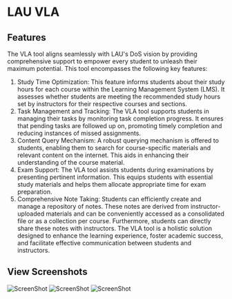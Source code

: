 # LAU VLA

## Features
The VLA tool aligns seamlessly with LAU's DoS vision by providing comprehensive support to empower every student to unleash their maximum potential. This tool encompasses the following key features:

1. Study Time Optimization:
This feature informs students about their study hours for each course within the Learning Management System (LMS). It assesses whether students are meeting the recommended study hours set by instructors for their respective courses and sections.
2. Task Management and Tracking:
The VLA tool supports students in managing their tasks by monitoring task completion progress. It ensures that pending tasks are followed up on, promoting timely completion and reducing instances of missed assignments.
3. Content Query Mechanism:
A robust querying mechanism is offered to students, enabling them to search for course-specific materials and relevant content on the internet. This aids in enhancing their understanding of the course material.
4. Exam Support:
The VLA tool assists students during examinations by presenting pertinent information. This equips students with essential study materials and helps them allocate appropriate time for exam preparation.
5. Comprehensive Note Taking:
Students can efficiently create and manage a repository of notes. These notes are derived from instructor-uploaded materials and can be conveniently accessed as a consolidated file or as a collection per course. Furthermore, students can directly share these notes with instructors.
The VLA tool is a holistic solution designed to enhance the learning experience, foster academic success, and facilitate effective communication between students and instructors.

## View Screenshots
![ScreenShot](https://github.com/OsamaShamout/MyPal/blob/main/screenshots/Homepage.png)
![ScreenShot](https://github.com/OsamaShamout/MyPal/blob/main/screenshots/Login.png)
![ScreenShot](https://github.com/OsamaShamout/MyPal/blob/main/screenshots/CreateTask.png)

